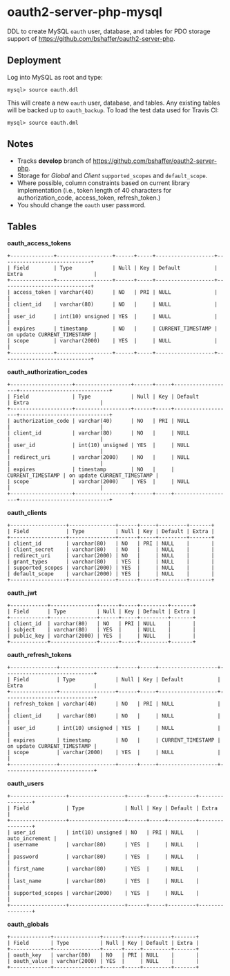 oauth2-server-php-mysql
=======================
DDL to create MySQL `oauth` user, database, and tables for PDO storage
support of https://github.com/bshaffer/oauth2-server-php.

Deployment
----------
Log into MySQL as root and type:

	mysql> source oauth.ddl

This will create a new `oauth` user, database, and tables. Any existing tables will be backed up to `oauth_backup`. To load the test data used for Travis CI:

    mysql> source oauth.dml

Notes
-----
* Tracks **develop** branch of https://github.com/bshaffer/oauth2-server-php.
* Storage for *Global* and *Client* `supported_scopes` and `default_scope`.
* Where possible, column constraints based on current library implementation
(i.e., token length of 40 characters for authorization_code, access_token, refresh_token.)
* You should change the `oauth` user password.


Tables
------
**oauth_access_tokens**
```
+--------------+------------------+------+-----+-------------------+-----------------------------+
| Field        | Type             | Null | Key | Default           | Extra                       |
+--------------+------------------+------+-----+-------------------+-----------------------------+
| access_token | varchar(40)      | NO   | PRI | NULL              |                             |
| client_id    | varchar(80)      | NO   |     | NULL              |                             |
| user_id      | int(10) unsigned | YES  |     | NULL              |                             |
| expires      | timestamp        | NO   |     | CURRENT_TIMESTAMP | on update CURRENT_TIMESTAMP |
| scope        | varchar(2000)    | YES  |     | NULL              |                             |
+--------------+------------------+------+-----+-------------------+-----------------------------+
```
**oauth_authorization_codes**
```
+--------------------+------------------+------+-----+-------------------+-----------------------------+
| Field              | Type             | Null | Key | Default           | Extra                       |
+--------------------+------------------+------+-----+-------------------+-----------------------------+
| authorization_code | varchar(40)      | NO   | PRI | NULL              |                             |
| client_id          | varchar(80)      | NO   |     | NULL              |                             |
| user_id            | int(10) unsigned | YES  |     | NULL              |                             |
| redirect_uri       | varchar(2000)    | NO   |     | NULL              |                             |
| expires            | timestamp        | NO   |     | CURRENT_TIMESTAMP | on update CURRENT_TIMESTAMP |
| scope              | varchar(2000)    | YES  |     | NULL              |                             |
+--------------------+------------------+------+-----+-------------------+-----------------------------+
```
**oauth_clients**
```
+------------------+---------------+------+-----+---------+-------+
| Field            | Type          | Null | Key | Default | Extra |
+------------------+---------------+------+-----+---------+-------+
| client_id        | varchar(80)   | NO   | PRI | NULL    |       |
| client_secret    | varchar(80)   | NO   |     | NULL    |       |
| redirect_uri     | varchar(2000) | NO   |     | NULL    |       |
| grant_types      | varchar(80)   | YES  |     | NULL    |       |
| supported_scopes | varchar(2000) | YES  |     | NULL    |       |
| default_scope    | varchar(2000) | YES  |     | NULL    |       |
+------------------+---------------+------+-----+---------+-------+
```
**oauth_jwt**
```
+------------+---------------+------+-----+---------+-------+
| Field      | Type          | Null | Key | Default | Extra |
+------------+---------------+------+-----+---------+-------+
| client_id  | varchar(80)   | NO   | PRI | NULL    |       |
| subject    | varchar(80)   | YES  |     | NULL    |       |
| public_key | varchar(2000) | YES  |     | NULL    |       |
+------------+---------------+------+-----+---------+-------+
```
**oauth_refresh_tokens**
```
+---------------+------------------+------+-----+-------------------+-----------------------------+
| Field         | Type             | Null | Key | Default           | Extra                       |
+---------------+------------------+------+-----+-------------------+-----------------------------+
| refresh_token | varchar(40)      | NO   | PRI | NULL              |                             |
| client_id     | varchar(80)      | NO   |     | NULL              |                             |
| user_id       | int(10) unsigned | YES  |     | NULL              |                             |
| expires       | timestamp        | NO   |     | CURRENT_TIMESTAMP | on update CURRENT_TIMESTAMP |
| scope         | varchar(2000)    | YES  |     | NULL              |                             |
+---------------+------------------+------+-----+-------------------+-----------------------------+
```
**oauth_users**
```
+------------------+------------------+------+-----+---------+----------------+
| Field            | Type             | Null | Key | Default | Extra          |
+------------------+------------------+------+-----+---------+----------------+
| user_id          | int(10) unsigned | NO   | PRI | NULL    | auto_increment |
| username         | varchar(80)      | YES  |     | NULL    |                |
| password         | varchar(80)      | YES  |     | NULL    |                |
| first_name       | varchar(80)      | YES  |     | NULL    |                |
| last_name        | varchar(80)      | YES  |     | NULL    |                |
| supported_scopes | varchar(2000)    | YES  |     | NULL    |                |
+------------------+------------------+------+-----+---------+----------------+
```
**oauth_globals**
```
+-------------+---------------+------+-----+---------+-------+
| Field       | Type          | Null | Key | Default | Extra |
+-------------+---------------+------+-----+---------+-------+
| oauth_key   | varchar(80)   | NO   | PRI | NULL    |       |
| oauth_value | varchar(2000) | YES  |     | NULL    |       |
+-------------+---------------+------+-----+---------+-------+
```